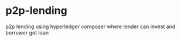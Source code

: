 # p2p-lending
p2p lending using hyperledger composer  where lender can invest and borrower get loan
